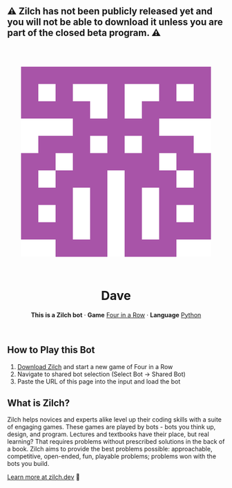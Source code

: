 ## ⚠️ Zilch has not been publicly released yet and you will not be able to download it unless you are part of the closed beta program. ⚠️

<br/>
<br/>
<p align="center">
    <img src="./avatar.svg"/>
</p>
<br/>
<h1 align="center">Dave</h1>
<p align="center"><b>This is a Zilch bot</b> · <b>Game</b> <a href="https://zilch.dev/games/four-in-a-row">Four in a Row</a> · <b>Language</b> <a href="https://zilch.dev/languages/python">Python</a>
</p>
<br/>

## How to Play this Bot

1. [Download Zilch](https://zilch.dev/download) and start a new game of Four in a Row
2. Navigate to shared bot selection (Select Bot → Shared Bot)
3. Paste the URL of this page into the input and load the bot

## What is Zilch?

Zilch helps novices and experts alike level up their coding skills with a suite of engaging games. These games are played by bots - bots you think up, design, and program. Lectures and textbooks have their place, but real learning? That requires problems without prescribed solutions in the back of a book. Zilch aims to provide the best problems possible: approachable, competitive, open-ended, fun, playable problems; problems won with the bots you build.

[Learn more at zilch.dev](https://zilch.dev) 🚀